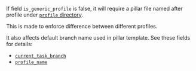 
If field `is_generic_profile` is false, it will require a pillar file named
after profile under [`profile` directory][1].

This is made to enforce difference between different profiles.

It also affects default branch name used in pillar template.
See these fields for details:
*   [`current_task_branch`][2]
*   [`profile_name`][3]

[1]: /pillar/profile
[2]: /docs/configs/common/this_system_keys/current_task_branch/readme.md
[3]: /docs/configs/common/this_system_keys/profile_name/readme.md

